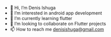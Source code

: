 - 👋 Hi, I’m Denis Ishuga
- 👀 I’m interested in android app development
- 🌱 I’m currently learning flutter
- 💞️ I’m looking to collaborate on Flutter projects
- 📫 How to reach me denisishuga@gmail.com

<!---
ishugadenis/ishugadenis is a ✨ special ✨ repository because its `README.md` (this file) appears on your GitHub profile.
You can click the Preview link to take a look at your changes.
--->
